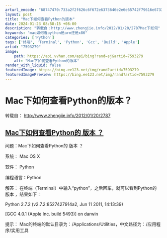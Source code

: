 ```yaml
---
arturl_encode: "68747470:733a2f2f626c6f672e6373646e2e6e65742f79616e67337765:692f61727469636c652f64657461696c732f37353933323739"
layout: post
title: "Mac下如何查看Python的版本"
date: 2024-01-23 08:58:15 +08:00
description: "转载自：http://www.zhengjie.info/2012/01/20/2787Mac下如何"
keywords: "mac如何看python是arm还是x86"
categories: ['Python']
tags: ['终端', 'Terminal', 'Python', 'Gcc', 'Build', 'Apple']
artid: "7593279"
image:
    path: https://api.vvhan.com/api/bing?rand=sj&artid=7593279
    alt: "Mac下如何查看Python的版本"
render_with_liquid: false
featuredImage: https://bing.ee123.net/img/rand?artid=7593279
featuredImagePreview: https://bing.ee123.net/img/rand?artid=7593279
---
```


# Mac下如何查看Python的版本？

转载自：
<http://www.zhengjie.info/2012/01/20/2787>

## [Mac下如何查看Python的 版本 ？](http://www.zhengjie.info/2012/01/20/2787 "Permalink to Mac下如何查看Python的版本？")

问题：Mac下如何查看Python的
版本
？
  
  
系统：
Mac OS X
  
  

软件：
Python
  
  

编程语言：Python

解答：
在终端（Terminal）中输入“python”，之后回车，就可以看到Python的
版本
，结果如下：
  
Python 2.7.2 (v2.7.2:8527427914a2, Jun 11 2011, 14:13:39)
  
[GCC 4.0.1 (Apple Inc. build 5493)] on darwin

提示：
Mac的终端的默认目录为：/Applications/Utilities，中文路径为：/应用程序/实用工具